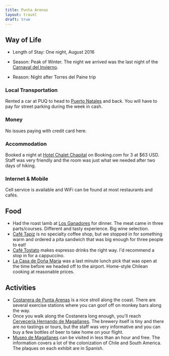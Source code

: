 ```yaml
---
title: Punta Arenas
layout: travel
draft: true
---
```


## Way of Life
* Length of Stay: One night, August 2016

* Season: Peak of Winter. The night we arrived was the last night of the [Carnaval del Invierno]().

* Reason: Night after Torres del Paine trip

### Local Transportation

Rented a car at PUQ to head to [Puerto Natales](/travel/cl/puerto-natales/) and back. You will have to pay for street parking during the week in cash.

### Money

No issues paying with credit card here.

### Accommodation

Booked a night at [Hotel Chalet Chapital]() on Booking.com for 3 at $63 USD. Staff was very friendly and
the room was just what we needed after two days of hiking.

### Internet & Mobile

Cell service is available and WiFi can be found at most restaurants and cafés.

## Food

* Had the roast lamb at [Los Ganadores]() for dinner. The meat came in three parts/courses.
Different and tasty experience. Big wine selection.
* [Café Tapiz]() is no specialty coffee shop, but we stopped in for something warm and ordered a pita sandwich that was big enough for three people to eat!
* [Café Tostato]() makes espresso drinks the right way. I'd recommend a stop in for a cappuccino.
* [La Casa de Doña Maria]() was a last minute lunch pick that was open at the time before we headed off to the airport. Home-style Chilean cooking at reasonable prices.

## Activities

* [Costanera de Punta Arenas]() is a nice stroll along the coast. There are several exercise stations where you can goof off on monkey bars along the way.
* Once you walk along the Costanera long enough, you'll reach [Cervecería Hernando de Magallanes]().
The brewery itself is tiny and there are no tastings or tours, but the staff was very informative and you can buy a few bottles of beer to take home on your flight.
* [Museo de Magallanes]() can be visited in less than an hour and free. The information covers a lot of the colonization of Chile and South America. The plaques on each exhibit are in Spanish.

